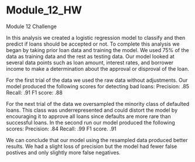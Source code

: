 # Module_12_HW
Module 12 Challenge 

In this analysis we created a logistic regression model to classify and then predict if loans should be accepted or not. To complete this analysis
we began by taking prior loan data and training the model. We used 75% of the data as training data and the rest as testing data. Our model looked
at several data points such as loan amount, interest rates, and borrower income to make a determination about the approval or disproval of the loan.

For the first trial of the data we used the raw data without adjustments. Our model produced the following scores for detecting bad loans:
Precision: .85
Recall: .91
F1 score: .88

For the next trial of the data we oversampled the minority class of defaulted loans. This class was underrepresented and could distort the model
by encouraging it to approve all loans since defaults are more rare than successful loans. 
In the second run our model produced the following scores:
Precision: .84
Recall: .99
F1 score. .91

We can conclude that our model using the resampled data produced better results. We had a slight loss of precision but the model had fewer false
postives and only slightly more false negatives. 

